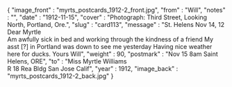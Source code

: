 {
  "image_front" : "myrts_postcards_1912-2_front.jpg",
  "from" : "Will",
  "notes" : "",
  "date" : "1912-11-15",
  "cover" : "Photograph: Third Street, Looking North, Portland, Ore.",
  "slug" : "card113",
  "message" : "St. Helens Nov 14, 12<br>Dear Myrtle<br>Am awfully sick in bed and working through the kindness of a friend My asst [?] in Portland was down to see me yesterday Having nice weather here for ducks. Yours Will",
  "weight" : 90,
  "postmark" : "Nov 15 8am Saint Helens, ORE",
  "to" : "Miss Myrtle Williams<br> R 18 Rea Bldg San Jose Calif",
  "year" : 1912,
  "image_back" : "myrts_postcards_1912-2_back.jpg"
}
